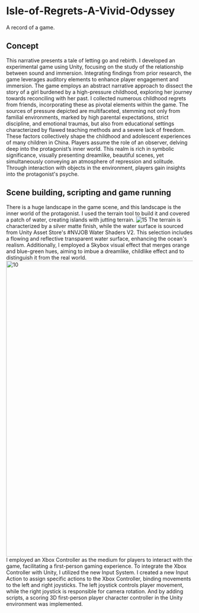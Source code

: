 # Isle-of-Regrets-A-Vivid-Odyssey
A record of a game.
## Concept
This narrative presents a tale of letting go and rebirth. I developed an experimental game using Unity, focusing on the study of the relationship between sound and immersion. Integrating findings from prior research, the game leverages auditory elements to enhance player engagement and immersion.
The game employs an abstract narrative approach to dissect the story of a girl burdened by a high-pressure childhood, exploring her journey towards reconciling with her past. I collected numerous childhood regrets from friends, incorporating these as pivotal elements within the game. The sources of pressure depicted are multifaceted, stemming not only from familial environments, marked by high parental expectations, strict discipline, and emotional traumas, but also from educational settings characterized by flawed teaching methods and a severe lack of freedom. These factors collectively shape the childhood and adolescent experiences of many children in China.
Players assume the role of an observer, delving deep into the protagonist’s inner world. This realm is rich in symbolic significance, visually presenting dreamlike, beautiful scenes, yet simultaneously conveying an atmosphere of repression and solitude. Through interaction with objects in the environment, players gain insights into the protagonist's psyche.
## Scene building, scripting and game running
There is a huge landscape in the game scene, and this landscape is the inner world of the protagonist. I used the terrain tool to build it and covered a patch of water, creating islands with jutting terrain.
![15](https://github.com/gzldsss/Isle-of-Regrets-A-Vivid-Odyssey/assets/118484191/f4dc58e3-402d-46fb-a4ad-b27d07d46314)
The terrain is characterized by a silver matte finish, while the water surface is sourced from Unity Asset Store's #NVJOB Water Shaders V2. This selection includes a flowing and reflective transparent water surface, enhancing the ocean's realism. Additionally, I employed a Skybox visual effect that merges orange and blue-green hues, aiming to imbue a dreamlike, childlike effect and to distinguish it from the real world.
<img width="797" alt="10" src="https://github.com/gzldsss/Isle-of-Regrets-A-Vivid-Odyssey/assets/118484191/fcf3e4e5-7c8c-45d3-9c7f-94d016db4f32">
I employed an Xbox Controller as the medium for players to interact with the game, facilitating a first-person gaming experience. To integrate the Xbox Controller with Unity, I utilized the new Input System. I created a new Input Action to assign specific actions to the Xbox Controller, binding movements to the left and right joysticks. The left joystick controls player movement, while the right joystick is responsible for camera rotation. And by adding scripts, a scoring 3D first-person player character controller in the Unity environment was implemented.
